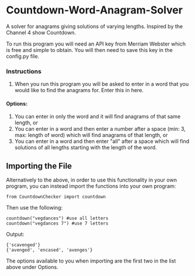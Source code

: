 # Countdown-Word-Anagram-Solver
A solver for anagrams giving solutions of varying lengths. Inspired by the Channel 4 show Countdown.

To run this program you will need an API key from Merriam Webster which is free and simple to obtain. You will then need to save this key in the config.py file.

### Instructions
1) When you run this program you will be asked to enter in a word that you would like to find the anagrams for. Enter this in here.

#### Options:

1) You can enter in only the word and it will find anagrams of that same length, or
2) You can enter in a word and then enter a number after a space (min: 3, max: length of word) which will find anagrams of that length, or
3) You can enter in a word and then enter "all" after a space which will find solutions of all lengths starting with the length of the word.

## Importing the File
Alternatively to the above, in order to use this functionality in your own program, you can instead import the functions into your own program:

    from CountdownChecker import countdown

Then use the following:

    countdown("vegdances") #use all letters
    countdown("vegdances 7") #use 7 letters

Output:

    {'scavenged'}
    {'avenged', 'encased', 'avenges'}

The options available to you when importing are the first two in the list above under Options.